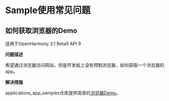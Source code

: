 # Sample使用常见问题

## 如何获取浏览器的Demo

适用于OpenHarmony 3.1 Beta5  API 9

**问题描述**

希望通过浏览器访问网站，但是开发板上没有预制浏览器，如何获取一个浏览器的app。

**解决措施**

applications\_app\_samples仓库提供简易的[浏览器Demo](https://gitee.com/openharmony/applications_app_samples/tree/master/device/Browser)。

